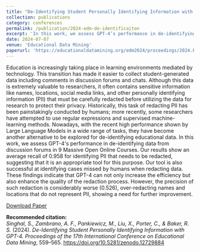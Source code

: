 ```yaml
---
title: "De-Identifying Student Personally Identifying Information with GPT-4"
collection: publications
category: conferences
permalink: /publication/2024-edm-de-identificaiton
excerpt: 'In this work, we assess GPT-4’s performance in de-identifying data from discussion forums in 9 Massive Open Online Courses. Our results show an average recall of 0.958 for identifying PII that needs to be redacted, suggesting that it is an appropriate tool for this purpose. Our tool is also successful at identifying cases missed by humans when redacting data. However, the precision of such redaction is considerably worse (0.526), over-redacting names and locations that do not represent PII, showing a need for further improvement.'
date: 2024-07-07
venue: 'Educational Data Mining'
paperurl: 'https://educationaldatamining.org/edm2024/proceedings/2024.EDM-short-papers.57/'
---
```


Education is increasingly taking place in learning environments mediated by technology. This transition has made it easier to collect student-generated data including comments in discussion forums and chats. Although this data is extremely valuable to researchers, it often contains sensitive information like names, locations, social media links, and other personally identifying information (PII) that must be carefully redacted before utilizing the data for research to protect their privacy. Historically, this task of redacting PII has been painstakingly conducted by humans; more recently, some researchers have attempted to use regular expressions and supervised machine-learning methods. Nowadays, with the recent high performance shown by Large Language Models in a wide range of tasks, they have become another alternative to be explored for de-identifying educational data. In this work, we assess GPT-4's performance in de-identifying data from discussion forums in 9 Massive Open Online Courses. Our results show an average recall of 0.958 for identifying PII that needs to be redacted, suggesting that it is an appropriate tool for this purpose. Our tool is also successful at identifying cases missed by humans when redacting data. These findings indicate that GPT-4 can not only increase the efficiency but also enhance the quality of the redaction process. However, the precision of such redaction is considerably worse (0.526), over-redacting names and locations that do not represent PII, showing a need for further improvement.

[Download Paper](https://educationaldatamining.org/edm2024/proceedings/2024.EDM-short-papers.57/)

<b>Recommended citation:</b><br>
<i>Singhal, S., Zambrano, A. F., Pankiewicz, M., Liu, X., Porter, C., & Baker, R. S.</i> (2024). 
<i>De-Identifying Student Personally Identifying Information with GPT-4.</i> 
<i>Proceedings of the 17th International Conference on Educational Data Mining</i>, 559–565. 
<a href="https://doi.org/10.5281/zenodo.12729884">https://doi.org/10.5281/zenodo.12729884</a>

